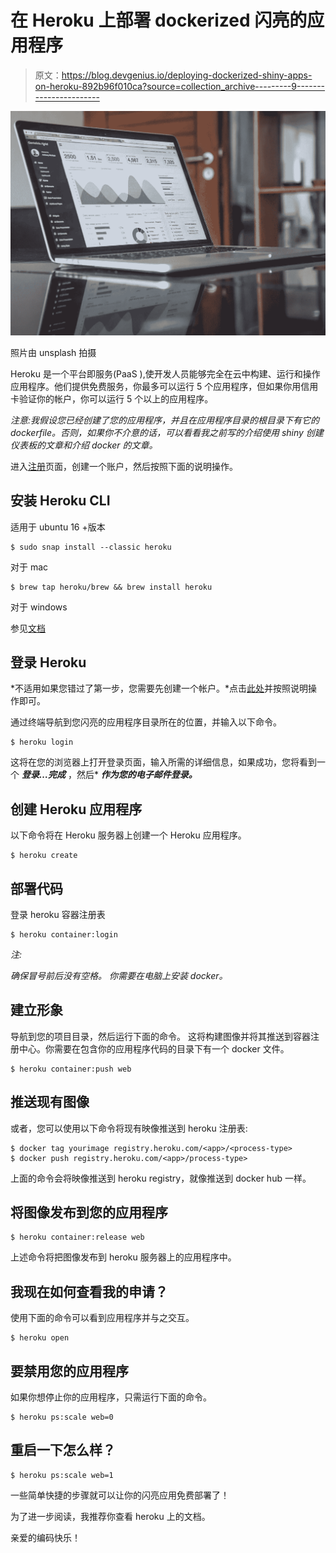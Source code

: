 # 在 Heroku 上部署 dockerized 闪亮的应用程序

> 原文：<https://blog.devgenius.io/deploying-dockerized-shiny-apps-on-heroku-892b96f010ca?source=collection_archive---------9----------------------->

![](img/af8061cb3858b459b454cd542cd72c3a.png)

照片由 unsplash 拍摄

Heroku 是一个平台即服务(PaaS ),使开发人员能够完全在云中构建、运行和操作应用程序。他们提供免费服务，你最多可以运行 5 个应用程序，但如果你用信用卡验证你的帐户，你可以运行 5 个以上的应用程序。

*注意:我假设您已经创建了您的应用程序，并且在应用程序目录的根目录下有它的 dockerfile。否则，如果你不介意的话，可以看看我之前写的介绍使用 shiny 创建仪表板的文章和介绍 docker 的文章。*

进入[注册](https://signup.heroku.com/)页面，创建一个账户，然后按照下面的说明操作。

## 安装 Heroku CLI

适用于 ubuntu 16 +版本

```
$ sudo snap install --classic heroku
```

对于 mac

```
$ brew tap heroku/brew && brew install heroku
```

对于 windows

参见[文档](https://devcenter.heroku.com/articles/heroku-cli#install-the-heroku-cli)

## 登录 Heroku

*不适用如果您错过了第一步，您需要先创建一个帐户。*点击[此处](https://signup.heroku.com/)并按照说明操作即可。

通过终端导航到您闪亮的应用程序目录所在的位置，并输入以下命令。

```
$ heroku login 
```

这将在您的浏览器上打开登录页面，输入所需的详细信息，如果成功，您将看到一个 ***登录…完成*** ，然后* ***作为您的电子邮件登录。***

## 创建 Heroku 应用程序

以下命令将在 Heroku 服务器上创建一个 Heroku 应用程序。

```
$ heroku create
```

## 部署代码

登录 heroku 容器注册表

```
$ heroku container:login
```

*注:*

*确保冒号前后没有空格。
你需要在电脑上安装 docker。*

## 建立形象

导航到您的项目目录，然后运行下面的命令。
这将构建图像并将其推送到容器注册中心。你需要在包含你的应用程序代码的目录下有一个 docker 文件。

```
$ heroku container:push web
```

## 推送现有图像

或者，您可以使用以下命令将现有映像推送到 heroku 注册表:

```
$ docker tag yourimage registry.heroku.com/<app>/<process-type>   
$ docker push registry.heroku.com/<app>/process-type>
```

上面的命令会将映像推送到 heroku registry，就像推送到 docker hub 一样。

## 将图像发布到您的应用程序

```
$ heroku container:release web
```

上述命令将把图像发布到 heroku 服务器上的应用程序中。

## 我现在如何查看我的申请？

使用下面的命令可以看到应用程序并与之交互。

```
$ heroku open
```

## 要禁用您的应用程序

如果你想停止你的应用程序，只需运行下面的命令。

```
$ heroku ps:scale web=0
```

## 重启一下怎么样？

```
$ heroku ps:scale web=1
```

一些简单快捷的步骤就可以让你的闪亮应用免费部署了！

为了进一步阅读，我推荐你查看 heroku 上的文档。

亲爱的编码快乐！